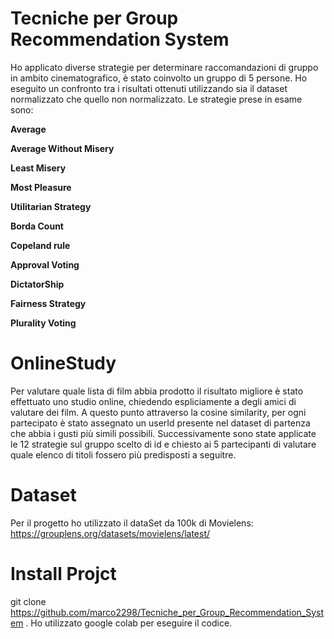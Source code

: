 # Tecniche per Group Recommendation System
Ho applicato diverse strategie per determinare raccomandazioni di gruppo in ambito cinematografico, è stato coinvolto un gruppo di 5 persone. Ho eseguito un confronto tra i risultati ottenuti utilizzando sia il dataset normalizzato che quello non normalizzato.
Le strategie prese in esame sono:

**Average**

**Average Without Misery**

**Least Misery**

**Most Pleasure**

**Utilitarian Strategy**

**Borda Count**

**Copeland rule**

**Approval Voting**

**DictatorShip**

**Fairness Strategy**

**Plurality Voting**

# OnlineStudy
Per valutare quale lista di film abbia prodotto il risultato migliore è stato effettuato uno studio online, chiedendo espliciamente a degli amici di valutare dei film. A questo punto attraverso la cosine similarity, per ogni partecipato è stato assegnato un userId presente nel dataset di partenza che abbia i gusti più simili possibili. Successivamente sono state applicate le 12 strategie sul gruppo scelto di id e chiesto ai 5 partecipanti di valutare quale elenco di titoli fossero più predisposti a seguitre.

# Dataset
Per il progetto ho utilizzato il dataSet da 100k di Movielens: https://grouplens.org/datasets/movielens/latest/

# Install Projct
git clone https://github.com/marco2298/Tecniche_per_Group_Recommendation_System . Ho utilizzato google colab per eseguire il codice.


